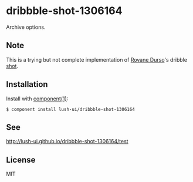 
# dribbble-shot-1306164

  Archive options.

## Note

This is a trying but not complete implementation of [Rovane Durso](http://dribbble.com/RovaneDurso)'s dribble [shot](http://dribbble.com/shots/1306164).

## Installation

  Install with [component(1)](http://component.io):

    $ component install lush-ui/dribbble-shot-1306164

## See
http://lush-ui.github.io/dribbble-shot-1306164/test   

## License

  MIT
